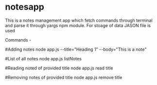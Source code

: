 # notesapp

This is a notes management app which fetch commands through terminal and parse it through yargs npm module.
For stoage of data JASON file is used

Commands - 

#Adding notes
node app.js --title="Heading 1" --body="This is a note"

#List of all notes
node app.js listNotes

#Reading noted of provided title
node app.js read title

#Removing notes of provided title
node app.js remove title
